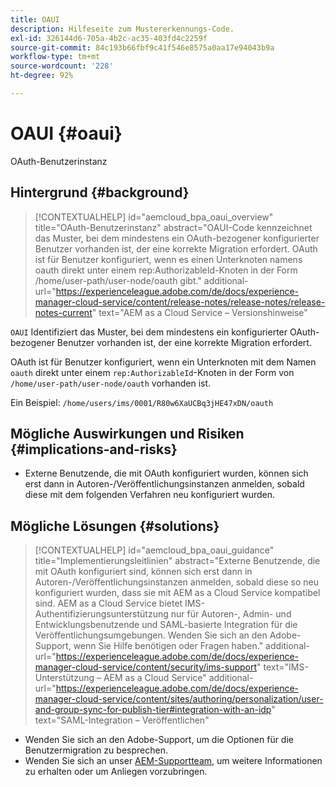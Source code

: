 ```yaml
---
title: OAUI
description: Hilfeseite zum Mustererkennungs-Code.
exl-id: 326144d6-705a-4b2c-ac35-403fd4c2259f
source-git-commit: 84c193b66fbf9c41f546e8575a0aa17e94043b9a
workflow-type: tm+mt
source-wordcount: '228'
ht-degree: 92%

---
```


# OAUI {#oaui}

OAuth-Benutzerinstanz

## Hintergrund {#background}

>[!CONTEXTUALHELP]
>id="aemcloud_bpa_oaui_overview"
>title="OAuth-Benutzerinstanz"
>abstract="OAUI-Code kennzeichnet das Muster, bei dem mindestens ein OAuth-bezogener konfigurierter Benutzer vorhanden ist, der eine korrekte Migration erfordert. OAuth ist für Benutzer konfiguriert, wenn es einen Unterknoten namens oauth direkt unter einem rep:AuthorizableId-Knoten in der Form /home/user-path/user-node/oauth gibt."
>additional-url="https://experienceleague.adobe.com/de/docs/experience-manager-cloud-service/content/release-notes/release-notes/release-notes-current" text="AEM as a Cloud Service – Versionshinweise"

`OAUI`  Identifiziert das Muster, bei dem mindestens ein konfigurierter OAuth-bezogener Benutzer vorhanden ist, der eine korrekte Migration erfordert.

OAuth ist für Benutzer konfiguriert, wenn ein Unterknoten mit dem Namen `oauth` direkt unter einem `rep:AuthorizableId`-Knoten in der Form von `/home/user-path/user-node/oauth` vorhanden ist.

Ein Beispiel: `/home/users/ims/0001/R80w6XaUCBq3jHE47xDN/oauth`

## Mögliche Auswirkungen und Risiken {#implications-and-risks}

* Externe Benutzende, die mit OAuth konfiguriert wurden, können sich erst dann in Autoren-/Veröffentlichungsinstanzen anmelden, sobald diese mit dem folgenden Verfahren neu konfiguriert wurden.

## Mögliche Lösungen {#solutions}

>[!CONTEXTUALHELP]
>id="aemcloud_bpa_oaui_guidance"
>title="Implementierungsleitlinien"
>abstract="Externe Benutzende, die mit OAuth konfiguriert sind, können sich erst dann in Autoren-/Veröffentlichungsinstanzen anmelden, sobald diese so neu konfiguriert wurden, dass sie mit AEM as a Cloud Service kompatibel sind. AEM as a Cloud Service bietet IMS-Authentifizierungsunterstützung nur für Autoren-, Admin- und Entwicklungsbenutzende und SAML-basierte Integration für die Veröffentlichungsumgebungen. Wenden Sie sich an den Adobe-Support, wenn Sie Hilfe benötigen oder Fragen haben."
>additional-url="https://experienceleague.adobe.com/de/docs/experience-manager-cloud-service/content/security/ims-support" text="IMS-Unterstützung – AEM as a Cloud Service"
>additional-url="https://experienceleague.adobe.com/de/docs/experience-manager-cloud-service/content/sites/authoring/personalization/user-and-group-sync-for-publish-tier#integration-with-an-idp" text="SAML-Integration – Veröffentlichen"

* Wenden Sie sich an den Adobe-Support, um die Optionen für die Benutzermigration zu besprechen.
* Wenden Sie sich an unser [AEM-Supportteam](https://helpx.adobe.com/de/enterprise/using/support-for-experience-cloud.html), um weitere Informationen zu erhalten oder um Anliegen vorzubringen.
